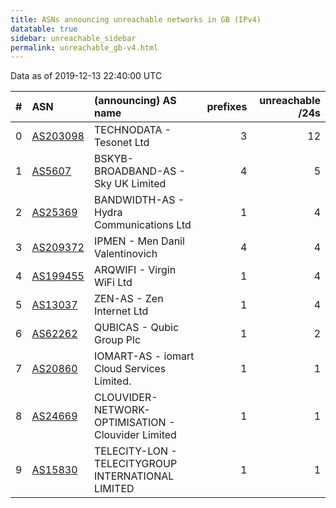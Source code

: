 ```yaml
---
title: ASNs announcing unreachable networks in GB (IPv4)
datatable: true
sidebar: unreachable_sidebar
permalink: unreachable_gb-v4.html
---
```


Data as of 2019-12-13 22:40:00 UTC


<div class="datatable-begin"></div>

|   # | ASN                                      | (announcing) AS name                               |   prefixes |   unreachable /24s |
|----:|:-----------------------------------------|:---------------------------------------------------|-----------:|-------------------:|
|   0 | [AS203098](unreachable_AS203098-v4.html) | TECHNODATA - Tesonet Ltd                           |          3 |                 12 |
|   1 | [AS5607](unreachable_AS5607-v4.html)     | BSKYB-BROADBAND-AS - Sky UK Limited                |          4 |                  5 |
|   2 | [AS25369](unreachable_AS25369-v4.html)   | BANDWIDTH-AS - Hydra Communications Ltd            |          1 |                  4 |
|   3 | [AS209372](unreachable_AS209372-v4.html) | IPMEN - Men Danil Valentinovich                    |          4 |                  4 |
|   4 | [AS199455](unreachable_AS199455-v4.html) | ARQWIFI - Virgin WiFi Ltd                          |          1 |                  4 |
|   5 | [AS13037](unreachable_AS13037-v4.html)   | ZEN-AS - Zen Internet Ltd                          |          1 |                  4 |
|   6 | [AS62262](unreachable_AS62262-v4.html)   | QUBICAS - Qubic Group Plc                          |          1 |                  2 |
|   7 | [AS20860](unreachable_AS20860-v4.html)   | IOMART-AS - iomart Cloud Services Limited.         |          1 |                  1 |
|   8 | [AS24669](unreachable_AS24669-v4.html)   | CLOUVIDER-NETWORK-OPTIMISATION - Clouvider Limited |          1 |                  1 |
|   9 | [AS15830](unreachable_AS15830-v4.html)   | TELECITY-LON - TELECITYGROUP INTERNATIONAL LIMITED |          1 |                  1 |

<div class="datatable-end"></div>